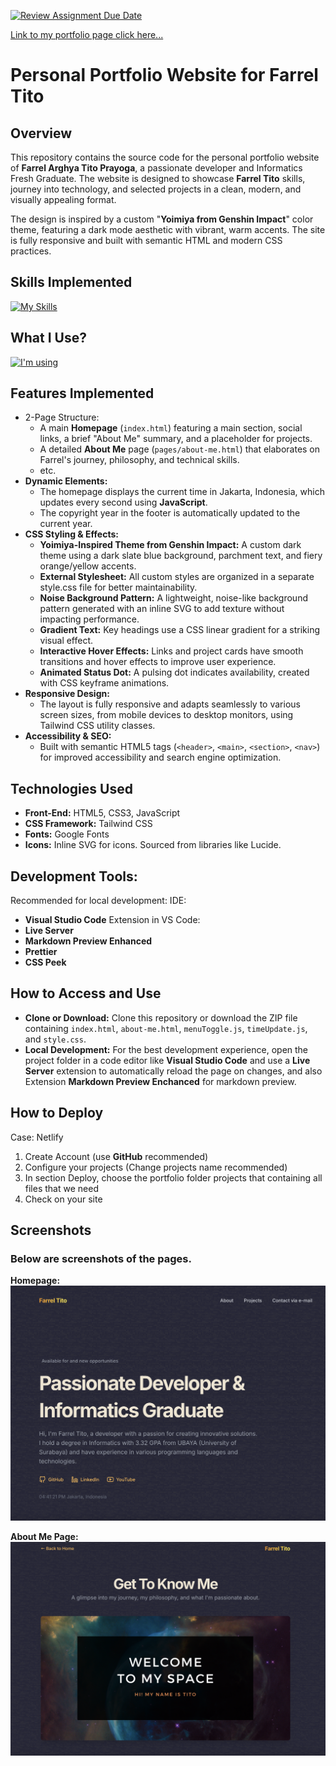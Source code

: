 [![Review Assignment Due Date](https://classroom.github.com/assets/deadline-readme-button-22041afd0340ce965d47ae6ef1cefeee28c7c493a6346c4f15d667ab976d596c.svg)](https://classroom.github.com/a/akoVEwkh)

[Link to my portfolio page click here...](https://farreltito.netlify.app/)

# Personal Portfolio Website for Farrel Tito
## Overview
This repository contains the source code for the personal portfolio website of **Farrel Arghya Tito Prayoga**, a passionate developer and Informatics Fresh Graduate. The website is designed to showcase **Farrel Tito** skills, journey into technology, and selected projects in a clean, modern, and visually appealing format.

The design is inspired by a custom "**Yoimiya from Genshin Impact**" color theme, featuring a dark mode aesthetic with vibrant, warm accents. The site is fully responsive and built with semantic HTML and modern CSS practices.

## Skills Implemented
[![My Skills](https://skillicons.dev/icons?i=html,css,tailwind,js)](https://skillicons.dev)

## What I Use?
[![I'm using](https://skillicons.dev/icons?i=vscode,netlify,github,apple)](https://skillicons.dev)

## Features Implemented
- 2-Page Structure:
    - A main **Homepage** (`index.html`) featuring a main section, social links, a brief "About Me" summary, and a placeholder for projects.
    - A detailed **About Me** page (`pages/about-me.html`) that elaborates on Farrel's journey, philosophy, and technical skills.
    - etc.
- **Dynamic Elements:** 
    - The homepage displays the current time in Jakarta, Indonesia, which updates every second using **JavaScript**.
    - The copyright year in the footer is automatically updated to the current year.
- **CSS Styling & Effects:**
    - **Yoimiya-Inspired Theme from Genshin Impact:** A custom dark theme using a dark slate blue background, parchment text, and fiery orange/yellow accents.
    - **External Stylesheet:** All custom styles are organized in a separate style.css file for better maintainability.
    - **Noise Background Pattern:** A lightweight, noise-like background pattern generated with an inline SVG to add texture without impacting performance.
    - **Gradient Text:** Key headings use a CSS linear gradient for a striking visual effect.
    - **Interactive Hover Effects:** Links and project cards have smooth transitions and hover effects to improve user experience.
    - **Animated Status Dot:** A pulsing dot indicates availability, created with CSS keyframe animations.
- **Responsive Design:** 
    - The layout is fully responsive and adapts seamlessly to various screen sizes, from mobile devices to desktop monitors, using Tailwind CSS utility classes.
- **Accessibility & SEO:**
    - Built with semantic HTML5 tags (`<header>`, `<main>`, `<section>`, `<nav>`) for improved accessibility and search engine optimization.

## Technologies Used
- **Front-End:** HTML5, CSS3, JavaScript
- **CSS Framework:** Tailwind CSS
- **Fonts:** Google Fonts
- **Icons:** Inline SVG for icons. Sourced from libraries like Lucide.

## Development Tools:
Recommended for local development:
IDE:
- **Visual Studio Code**
Extension in VS Code:
- **Live Server**
- **Markdown Preview Enhanced**
- **Prettier**
- **CSS Peek**

## How to Access and Use
- **Clone or Download:** Clone this repository or download the ZIP file containing `index.html`, `about-me.html`, `menuToggle.js`, `timeUpdate.js`, and `style.css`.
- **Local Development:** For the best development experience, open the project folder in a code editor like **Visual Studio Code** and use a **Live Server** extension to automatically reload the page on changes, and also Extension **Markdown Preview Enchanced** for markdown preview.

## How to Deploy
Case: Netlify
1. Create Account (use **GitHub** recommended)
2. Configure your projects (Change projects name recommended)
3. In section Deploy, choose the portfolio folder projects that containing all files that we need
4. Check on your site

## Screenshots
### Below are screenshots of the pages.
**Homepage:**
![Homepage Preview](images/screenshot-homepage.png)

**About Me Page:**
![About Me Preview](images/screenshot-aboutme.png)
